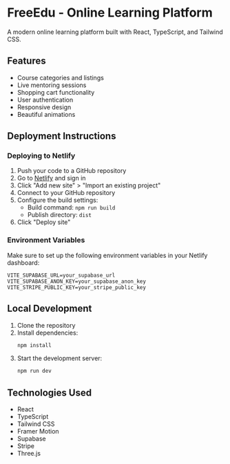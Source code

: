 # FreeEdu - Online Learning Platform

A modern online learning platform built with React, TypeScript, and Tailwind CSS.

## Features

- Course categories and listings
- Live mentoring sessions
- Shopping cart functionality
- User authentication
- Responsive design
- Beautiful animations

## Deployment Instructions

### Deploying to Netlify

1. Push your code to a GitHub repository
2. Go to [Netlify](https://www.netlify.com/) and sign in
3. Click "Add new site" > "Import an existing project"
4. Connect to your GitHub repository
5. Configure the build settings:
   - Build command: `npm run build`
   - Publish directory: `dist`
6. Click "Deploy site"

### Environment Variables

Make sure to set up the following environment variables in your Netlify dashboard:

```
VITE_SUPABASE_URL=your_supabase_url
VITE_SUPABASE_ANON_KEY=your_supabase_anon_key
VITE_STRIPE_PUBLIC_KEY=your_stripe_public_key
```

## Local Development

1. Clone the repository
2. Install dependencies:
   ```bash
   npm install
   ```
3. Start the development server:
   ```bash
   npm run dev
   ```

## Technologies Used

- React
- TypeScript
- Tailwind CSS
- Framer Motion
- Supabase
- Stripe
- Three.js 